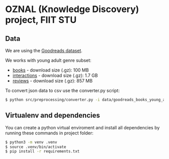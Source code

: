 # OZNAL (Knowledge Discovery) project, FIIT STU

## Data

We are using the [Goodreads dataset](https://sites.google.com/eng.ucsd.edu/ucsdbookgraph/home?authuser=0).

We works with young adult genre subset:
- [books](https://drive.google.com/uc?id=1gH7dG4yQzZykTpbHYsrw2nFknjUm0Mol) - download size (.gz): 100 MB
- [interactions](https://drive.google.com/uc?id=1NNX7SWcKahezLFNyiW88QFPAqOAYP5qg) - download size (.gz): 1.7 GB
- [reviews](https://drive.google.com/uc?id=1M5iqCZ8a7rZRtsmY5KQ5rYnP9S0bQJVo) - download size (.gz): 857 MB


To convert json data to csv use the converter.py script:

```bash
$ python src/preprocessing/converter.py -i data/goodreads_books_young_adult.json -o data/books      # example usage from project's root folder
```

## Virtualenv and dependencies

You can create a python virtual enviroment and install all dependencies by running these commands in project folder:

```bash
$ python3 -m venv .venv
$ source .venv/bin/activate
$ pip install -r requirements.txt
```
